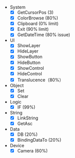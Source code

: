 - System
  - [x] GetCursorPos (3)
  - [x] ColorBrowse (80%)
  - [x] Clipboard (0% limit)
  - [x] Exit (90% limit)
  - [x] GetDateTime (80% issue)
- UI
  - [x] ShowLayer
  - [x] HideLayer
  - [x] ShowButton
  - [x] HideButton
  - [x] ShowControl
  - [x] HideControl
  - [x] Translucence（80%）
- Object
  - [x] Set
  - [x] Clear
- Logic
  - [x] IF (99%)
- String
  - [x] LinkString
  - [x] GetAsc
- Data
  - [x] DB (20%)
  - [x] BindingDataTo (20%)
- Device
  - [x] Camera (60%)
